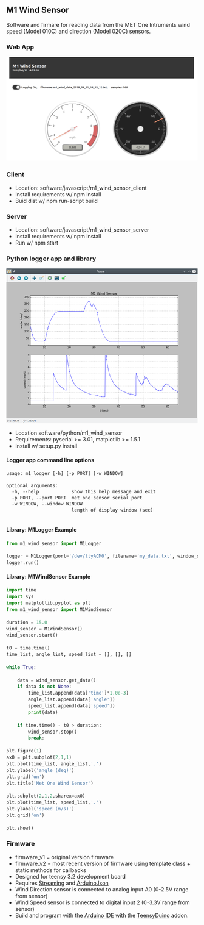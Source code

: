 ## M1 Wind Sensor 

Software and firmare for reading data from the MET One Intruments wind speed (Model 010C) and direction (Model 020C) sensors.

### Web App
![screenshot](images/screenshot_node.png)

### Client 
* Location:  software/javascript/m1_wind_sensor_client
* Install requirements w/ npm install
* Buid dist w/  npm run-script build

### Server 
* Location: software/javascript/m1_wind_sensor_server
* Install requirements w/ npm install
* Run w/ npm start

### Python logger app and library
![screenshot](images/screenshot_python.png)

* Location software/python/m1_wind_sensor
* Requirements: pyserial >= 3.01, matplotlib >= 1.5.1
* Install w/ setup.py install 

#### Logger app command line options

```text
usage: m1_logger [-h] [-p PORT] [-w WINDOW]

optional arguments:
  -h, --help            show this help message and exit
  -p PORT, --port PORT  met one sensor serial port
  -w WINDOW, --window WINDOW
                        length of display window (sec)
                        
```


#### Library: M1Logger Example
```python
from m1_wind_sensor import M1Logger

logger = M1Logger(port='/dev/ttyACM0', filename='my_data.txt', window_size=120.0)
logger.run()

```


#### Library: M1WindSensor Example

```python
import time
import sys
import matplotlib.pyplot as plt
from m1_wind_sensor import M1WindSensor

duration = 15.0
wind_sensor = M1WindSensor()
wind_sensor.start()

t0 = time.time()
time_list, angle_list, speed_list = [], [], []

while True:

    data = wind_sensor.get_data()
    if data is not None:
        time_list.append(data['time']*1.0e-3)
        angle_list.append(data['angle'])
        speed_list.append(data['speed'])
        print(data)

    if time.time() - t0 > duration:
        wind_sensor.stop()
        break;

plt.figure(1)
ax0 = plt.subplot(2,1,1)
plt.plot(time_list, angle_list,'.')
plt.ylabel('angle (deg)')
plt.grid('on')
plt.title('Met One Wind Sensor')

plt.subplot(2,1,2,sharex=ax0)
plt.plot(time_list, speed_list,'.')
plt.ylabel('speed (m/s)')
plt.grid('on')

plt.show()
```

### Firmware

* firmware_v1 = original version firmware
* firmware_v2 = most recent version of firmware using template class + static methods for callbacks
* Designed for teensy 3.2 development board
* Requires [Streaming](http://arduiniana.org/libraries/streaming/)  and [ArduinoJson](https://arduinojson.org/)
* Wind Direction sensor is connected to analog input A0 (0-2.5V range from sensor)
* Wind Speed sensor is connected to digital input 2 (0-3.3V range from sensor)
* Build and program with the [Arduino IDE](https://www.arduino.cc/en/Main/Software) with the [TeensyDuino](https://www.pjrc.com/teensy/teensyduino.html) addon.
